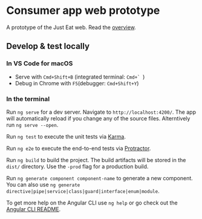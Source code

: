 # Consumer app web prototype

A prototype of the Just Eat web. Read the [overview](./docs/overview.md).

## Develop & test locally

### In VS Code for macOS

* Serve with `Cmd+Shift+B` (integrated terminal: ``Cmd+` ``)
* Debug in Chrome with `F5`(debugger: `Cmd+Shift+Y`)

### In the terminal

Run `ng serve` for a dev server. Navigate to `http://localhost:4200/`. The app will automatically reload if you change any of the source files. Alterntively run `ng serve --open`.

Run `ng test` to execute the unit tests via [Karma](https://karma-runner.github.io).

Run `ng e2e` to execute the end-to-end tests via [Protractor](http://www.protractortest.org/).

Run `ng build` to build the project. The build artifacts will be stored in the `dist/` directory. Use the `-prod` flag for a production build.

Run `ng generate component component-name` to generate a new component. You can also use `ng generate directive|pipe|service|class|guard|interface|enum|module`.

To get more help on the Angular CLI use `ng help` or go check out the [Angular CLI README](https://github.com/angular/angular-cli/blob/master/README.md).
